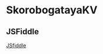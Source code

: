 # SkorobogatayaKV
<h2>JSFiddle</h2>
<a href="https://jsfiddle.net/ksuhencia_/ch18b0nr/">JSfiddle<a>
